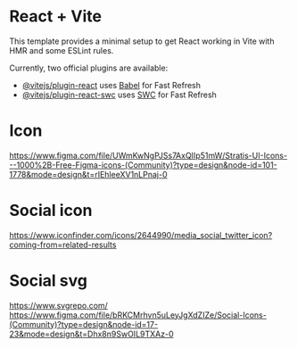 # React + Vite

This template provides a minimal setup to get React working in Vite with HMR and some ESLint rules.

Currently, two official plugins are available:

- [@vitejs/plugin-react](https://github.com/vitejs/vite-plugin-react/blob/main/packages/plugin-react/README.md) uses [Babel](https://babeljs.io/) for Fast Refresh
- [@vitejs/plugin-react-swc](https://github.com/vitejs/vite-plugin-react-swc) uses [SWC](https://swc.rs/) for Fast Refresh
# Icon
https://www.figma.com/file/UWmKwNgPJSs7AxQIIp51mW/Stratis-UI-Icons---1000%2B-Free-Figma-icons-(Community)?type=design&node-id=101-1778&mode=design&t=rIEhleeXV1nLPnaj-0

# Social icon
https://www.iconfinder.com/icons/2644990/media_social_twitter_icon?coming-from=related-results

# Social svg
https://www.svgrepo.com/
https://www.figma.com/file/bRKCMrhvn5uLeyJgXdZIZe/Social-Icons-(Community)?type=design&node-id=17-23&mode=design&t=Dhx8n9SwOIL9TXAz-0